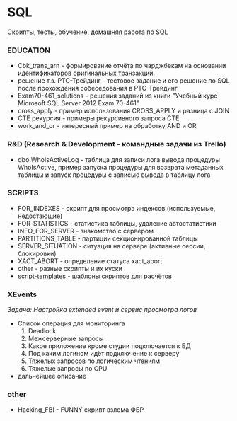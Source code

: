 # SQL
Скрипты, тесты, обучение, домашняя работа по SQL

### EDUCATION  
- Cbk_trans_arn - формирование отчёта по чарджбекам на основании идентификаторов оригинальных транзакций.
- решение т.з. РТС-Трейдинг - тестовое задание и его решение по SQL после прохождения собеседования в РТС-Трейдинг
- Exam70-461_solutions - решения заданий из книги "Учебный курс Microsoft SQL Server 2012 Exam 70-461"
- cross_apply - пример использования CROSS_APPLY и разница с JOIN
- CTE рекурсия - примеры рекурсивного запроса CTE
- work_and_or - интересный пример на обработку AND и OR

### R&D (Research & Development - командные задачи из Trello)
- dbo.WhoIsActiveLog - таблица для записи лога вывода процедуры WhoIsActive, пример запуска процедуры для возврата метаданных таблицы и запуск процедуры с записью вывода в таблицу лога

### SCRIPTS
- FOR_INDEXES - скрипт для просмотра индексов (используемые, недостающие)
- FOR_STATISTICS - статистика таблицы, удаление автостатистики
- INFO_FOR_SERVER - знакомство с сервером
- PARTITIONS_TABLE - партиции секционированной таблицы
- SERVER_SITUATION - ситуация на сервере (активные сессии, блокировки)
- XACT_ABORT - определение статуса xact_abort
- other - разные скрипты и их куски
- script-templates - шаблоны скриптов для расчётов

### XEvents
_Задача: Настройка extended event и сервис просмотра логов_  
- Список операция для мониторинга
    1. Deadlock
    2. Межсерверные запросы
    3. Какое приложение кроме студии подключается к БД
    4. Под каким логином идёт подключение к серверу
    5. Тяжелых запросов по логическим чтениям
    6. Тяжелые запросы по CPU
- дальнейшее описание

### other
- Hacking_FBI - FUNNY скрипт взлома ФБР
